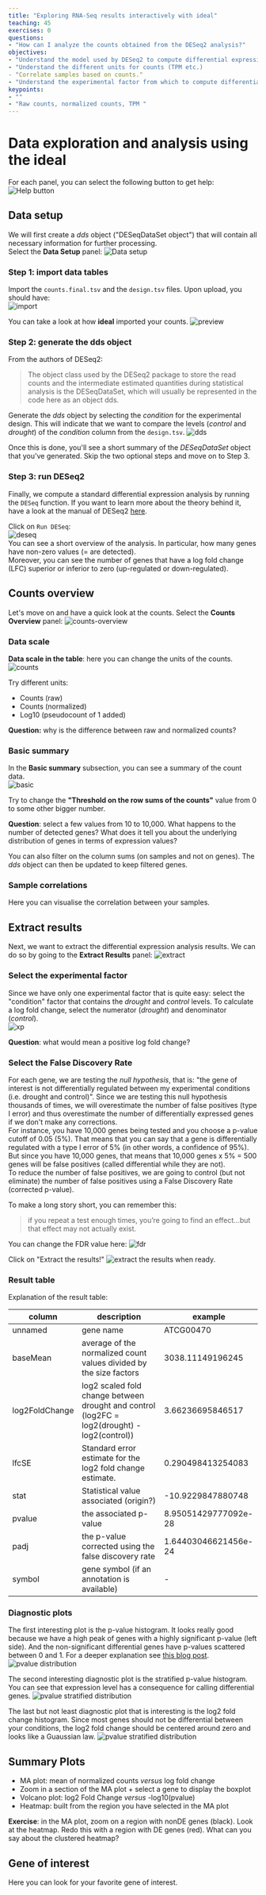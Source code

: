 ```yaml
---
title: "Exploring RNA-Seq results interactively with ideal"
teaching: 45
exercises: 0
questions:
- "How can I analyze the counts obtained from the DESeq2 analysis?"
objectives:
- "Understand the model used by DESeq2 to compute differential expression"
- "Understand the different units for counts (TPM etc.)
- "Correlate samples based on counts."
- "Understand the experimental factor from which to compute differential expression"
keypoints:
- ""
- "Raw counts, normalized counts, TPM "
---
```


# Data exploration and analysis using the ideal
For each panel, you can select the following button to get help: <br/>
![Help button](../images/help-button.png)  

## Data setup
We will first create a _dds_ object ("DESeqDataSet object") that will contain all necessary information for further processing.   
 Select the __Data Setup__ panel: ![Data setup](https://github.com/ScienceParkStudyGroup/2019-03-07-rnaseq-workshop/blob/gh-pages/images/data_setup.png)   

### Step 1: import data tables
 Import the `counts.final.tsv` and the `design.tsv` files. Upon upload, you should have:  
 ![import](https://github.com/ScienceParkStudyGroup/2019-03-07-rnaseq-workshop/blob/gh-pages/images/import-tables.png)       

You can take a look at how __ideal__ imported your counts.
![preview](https://github.com/ScienceParkStudyGroup/2019-03-07-rnaseq-workshop/blob/gh-pages/images/count-design-preview.png)      

### Step 2: generate the dds object
From the authors of DESeq2:   
> The object class used by the DESeq2 package to store the read counts and the intermediate estimated quantities during statistical analysis is the DESeqDataSet, which will usually be represented in the code here as an object dds.

Generate the _dds_ object by selecting the _condition_ for the experimental design. This will indicate that we want to compare the levels (_control_ and _drought_) of the _condition_ column from the `design.tsv`.
![dds](https://github.com/ScienceParkStudyGroup/2019-03-07-rnaseq-workshop/blob/gh-pages/images/generate-dds.png)    

Once this is done, you'll see a short summary of the _DESeqDataSet_ object that you've generated.  Skip the two optional steps and move on to Step 3.

### Step 3: run DESeq2
Finally, we compute a standard differential expression analysis by running the `DESeq` function. If you want to learn more about the theory behind it, have a look at the manual of DESeq2 [here](https://www.bioconductor.org/packages/devel/bioc/vignettes/DESeq2/inst/doc/DESeq2.html#theory).   

Click on `Run DESeq`:  
![deseq](https://github.com/ScienceParkStudyGroup/2019-03-07-rnaseq-workshop/blob/gh-pages/images/run-deseq.png)    
You can see a short overview of the analysis. In particular, how many genes have non-zero values (= are detected).   
Moreover, you can see the number of genes that have a log fold change (LFC) superior or inferior to zero (up-regulated or down-regulated).


## Counts overview
Let's move on and have a quick look at the counts. Select the __Counts Overview__ panel: ![counts-overview](https://github.com/ScienceParkStudyGroup/2019-03-07-rnaseq-workshop/blob/gh-pages/images/counts-overview.png)  


### Data scale
__Data scale in the table__: here you can change the units of the counts.
![counts](https://github.com/ScienceParkStudyGroup/2019-03-07-rnaseq-workshop/blob/gh-pages/images/data-scale.png)      

Try different units:
- Counts (raw)
- Counts (normalized)
- Log10 (pseudocount of 1 added)

__Question:__ why is the difference between raw and normalized counts?

### Basic summary
In the __Basic summary__ subsection, you can see a summary of the count data.     
![basic](https://github.com/ScienceParkStudyGroup/2019-03-07-rnaseq-workshop/blob/gh-pages/images/basic-summary.png)   

 Try to change the __"Threshold on the row sums of the counts"__ value from 0 to some other bigger number.

 __Question__: select a few values from 10 to 10,000. What happens to the number of detected genes? What does it tell you about the underlying distribution of genes in terms of expression values?  

 You can also filter on the column sums (on samples and not on genes).
 The _dds_ object can then be updated to keep filtered genes.

### Sample correlations
Here you can visualise the correlation between your samples.

## Extract results
Next, we want to extract the differential expression analysis results. We can do so by going to the __Extract Results__ panel: ![extract](https://github.com/ScienceParkStudyGroup/2019-03-07-rnaseq-workshop/blob/gh-pages/images/extract-results.png)   

### Select the experimental factor
Since we have only one experimental factor that is quite easy: select the "condition" factor that contains the _drought_ and _control_ levels.
To calculate a log fold change, select the numerator (_drought_) and denominator (_control_).  
![xp](https://github.com/ScienceParkStudyGroup/2019-03-07-rnaseq-workshop/blob/gh-pages/images/experimental-factor.png)   


__Question__: what would mean a positive log fold change?

### Select the False Discovery Rate
For each gene, we are testing the _null hypothesis_, that is: "the gene of interest is not differentially regulated between my experimental conditions (i.e. drought and control)". Since we are testing this null hypothesis thousands of times, we will overestimate the number of false positives (type I error) and thus overestimate the number of differentially expressed genes if we don't make any corrections.  
For instance, you have 10,000 genes being tested and you choose a p-value cutoff of 0.05 (5%). That means that you can say that a gene is differentially regulated with a type I error of 5% (in other words, a confidence of 95%).  
But since you have 10,000 genes, that means that 10,000 genes x 5% = 500 genes will be false positives (called differential while they are not).   
To reduce the number of false positives, we are going to control (but not eliminate) the number of false positives using a False Discovery Rate (corrected p-value).

To make a long story short, you can remember this:
> if you repeat a test enough times, you’re going to find an effect…but that effect may not actually exist.  

You can change the FDR value here: ![fdr](https://github.com/ScienceParkStudyGroup/2019-03-07-rnaseq-workshop/blob/gh-pages/images/fdr.png)   

Click on "Extract the results!" ![extract the results](https://github.com/ScienceParkStudyGroup/2019-03-07-rnaseq-workshop/blob/gh-pages/images/extract-results-button.png) when ready.

### Result table
Explanation of the result table:

| column | description | example |
|--------|-------------|---------|
| unnamed | gene name | ATCG00470|
| baseMean | average of the normalized count values divided by the size factors | 3038.11149196245 |
| log2FoldChange | log2 scaled fold change between drought and control (log2FC = log2(drought) - log2(control)) |3.66236695846517	|
| lfcSE | Standard error estimate for the log2 fold change estimate. |0.290498413254083	|
| stat | Statistical value associated (origin?) |-10.9229847880748	|
| pvalue | the associated p-value |8.95051429777092e-28	|
| padj | the p-value corrected using the false discovery rate |1.64403046621456e-24|
| symbol | gene symbol (if an annotation is available) |-|


### Diagnostic plots
The first interesting plot is the p-value histogram. It looks really good because we have a high peak of genes with a highly significant p-value (left side). And the non-significant differential genes have p-values scattered between 0 and 1. For a deeper explanation see [this blog post](http://varianceexplained.org/statistics/interpreting-pvalue-histogram/).    
![pvalue distribution](https://github.com/ScienceParkStudyGroup/2019-03-07-rnaseq-workshop/blob/gh-pages/images/pvalues_distribution.png)     

The second interesting diagnostic plot is the stratified p-value histogram. You can see that expression level has a consequence for calling differential genes.
![pvalue stratified distribution](https://github.com/ScienceParkStudyGroup/2019-03-07-rnaseq-workshop/blob/gh-pages/images/pvalues_distribution_stratified)     

The last but not least diagnostic plot that is interesting is the log2 fold change histogram. Since most genes should not be differential between your conditions, the log2 fold change should be centered around zero and looks like a Guaussian law.
![pvalue stratified distribution](https://github.com/ScienceParkStudyGroup/2019-03-07-rnaseq-workshop/blob/gh-pages/images/log2fc_histogram)     

## Summary Plots
- MA plot: mean of normalized counts _versus_ log fold change
- Zoom in a section of the MA plot + select a gene to display the boxplot
- Volcano plot: log2 Fold Change _versus_ -log10(pvalue)  
- Heatmap: built from the region you have selected in the MA plot

__Exercise__: in the MA plot, zoom on a region with nonDE genes (black). Look at the heatmap. Redo this with a region with DE genes (red). What can you say about the clustered heatmap?

## Gene of interest
Here you can look for your favorite gene of interest.      
